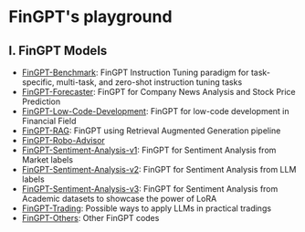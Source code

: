 # FinGPT's playground

## Ⅰ. FinGPT Models
* [FinGPT-Benchmark](https://github.com/AI4Finance-Foundation/FinGPT/tree/master/fingpt/FinGPT_Benchmark): FinGPT Instruction Tuning paradigm for task-specific, multi-task, and zero-shot instruction tuning tasks
* [FinGPT-Forecaster](https://github.com/AI4Finance-Foundation/FinGPT/tree/master/fingpt/FinGPT_Forecaster): FinGPT for Company News Analysis and Stock Price Prediction
* [FinGPT-Low-Code-Development](https://github.com/AI4Finance-Foundation/FinGPT/tree/master/fingpt/FinGPT_Low_Code_Development): FinGPT for low-code development in Financial Field
* [FinGPT-RAG](https://github.com/AI4Finance-Foundation/FinGPT/tree/master/fingpt/FinGPT_RAG): FinGPT using Retrieval Augmented Generation pipeline
* [FinGPT-Robo-Advisor](https://github.com/AI4Finance-Foundation/FinGPT/tree/master/fingpt/FinGPT_Robo-Advisor)
* [FinGPT-Sentiment-Analysis-v1](https://github.com/AI4Finance-Foundation/FinGPT/tree/master/fingpt/FinGPT_Sentiment_Analysis_v1): FinGPT for Sentiment Analysis from Market labels
* [FinGPT-Sentiment-Analysis-v2](https://github.com/AI4Finance-Foundation/FinGPT/tree/master/fingpt/FinGPT_Sentiment_Analysis_v2): FinGPT for Sentiment Analysis from LLM labels
* [FinGPT-Sentiment-Analysis-v3](https://github.com/AI4Finance-Foundation/FinGPT/tree/master/fingpt/FinGPT_Sentiment_Analysis_v3): FinGPT for Sentiment Analysis from Academic datasets to showcase the power of LoRA
* [FinGPT-Trading](https://github.com/AI4Finance-Foundation/FinGPT/tree/master/fingpt/FinGPT_Trading): Possible ways to apply LLMs in practical tradings
* [FinGPT-Others](https://github.com/AI4Finance-Foundation/FinGPT/tree/master/fingpt/FinGPT_Others): Other FinGPT codes


